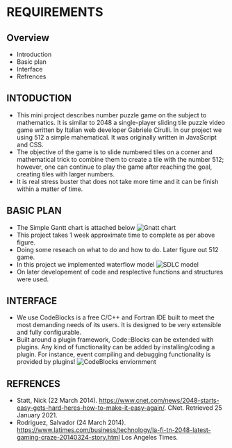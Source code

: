 REQUIREMENTS
============
## Overview 
   * Introduction
   * Basic plan
   * Interface 
   * Refrences 

## INTODUCTION
  * This mini project describes number puzzle game on the subject to mathematics. It is similar to 2048  a single-player sliding tile puzzle video game written by Italian web developer Gabriele Cirulli. In our project we using 512 a simple mahematical. It was originally written in JavaScript and CSS.  
  * The objective of the game is to slide numbered tiles on a corner and mathematical trick to combine them to create a tile with the number 512; however, one can continue to play the game after reaching the goal, creating tiles with larger numbers. 
  * It is real stress buster that does not take more time and it can be finish within a matter of time.
## BASIC PLAN
  * The Simple Gantt chart is attached below
![Gnatt chart]()
  * This project takes 1 week approximate time to complete as per above figure. 
  * Doing some reseach on what to do and how to do. Later figure out 512 game. 
  * In this project we implemented waterflow model
![SDLC model]()
  * On later developement of code and resplective functions and structures were used.
## INTERFACE 
  * We use CodeBlocks is a free C/C++ and Fortran IDE built to meet the most demanding needs of its users. It is designed to be very extensible and fully configurable. 
  * Built around a plugin framework, Code::Blocks can be extended with plugins. Any kind of functionality can be added by installing/coding a plugin. For instance, event compiling and debugging functionality is provided by plugins!
![CodeBlocks enviornment]()
## REFRENCES
  * Statt, Nick (22 March 2014). https://www.cnet.com/news/2048-starts-easy-gets-hard-heres-how-to-make-it-easy-again/. CNet. Retrieved 25 January 2021.
  * Rodriguez, Salvador (24 March 2014). https://www.latimes.com/business/technology/la-fi-tn-2048-latest-gaming-craze-20140324-story.html Los Angeles Times.
